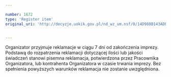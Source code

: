 ```yaml
---

number: 1672
type: 'Register item'
original_uri: 'http://decyzje.uokik.gov.pl/nd_wz_um.nsf/0/14D988B143ADF393C125763A002B4B7D?OpenDocument'


---
```


Organizator przyjmuje reklamacje w ciągu 7 dni od zakończenia imprezy. Podstawą do rozpatrzenia reklamacji dotyczącej ilości lub jakości świadczeń stanowi pisemna reklamacja, potwierdzona przez Pracownika Organizatora, lub kontrahenta Organizatora w czasie trwania imprezy. Bez spełnienia powyższych warunków reklamacja nie zostanie uwzględniona.

